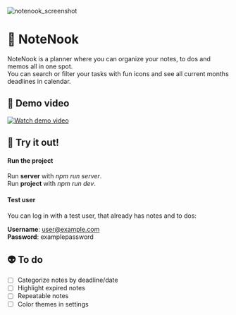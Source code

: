 ![notenook_screenshot](https://github.com/bkruotsalainen/notenook/assets/64400810/4a5471d2-d4d8-441a-b22b-a644ce18e747)

# 🌷 NoteNook
NoteNook is a planner where you can organize your notes, to dos and memos all in one spot. <br>
You can search or filter your tasks with fun icons and see all current months deadlines in calendar.

## 🎥 Demo video
[![Watch demo video](https://img.youtube.com/vi/ZY_IfTqD0QA/maxresdefault.jpg)](https://www.youtube.com/watch?v=ZY_IfTqD0QA)

## 🎉 Try it out!
#### Run the project
Run **server** with *npm run server*.<br>
Run **project** with *npm run dev*.

#### Test user
You can log in with a test user, that already has notes and to dos:

**Username**: user@example.com<br>
**Password**: examplepassword


## 👽 To do
- [ ] Categorize notes by deadline/date
- [ ] Highlight expired notes
- [ ] Repeatable notes
- [ ] Color themes in settings
